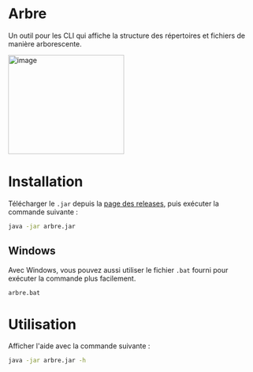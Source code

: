 # Arbre

Un outil pour les CLI qui affiche la structure des répertoires et fichiers de manière arborescente.

<img width="235" height="201" alt="image" src="https://github.com/user-attachments/assets/f3d4f1c6-c269-4e72-ab9a-41b088c38728" />


# Installation

Télécharger le `.jar` depuis la [page des releases](https://github.com/Francois389/Arbre/releases/), puis exécuter la commande suivante :

```bash
java -jar arbre.jar
```
## Windows

Avec Windows, vous pouvez aussi utiliser le fichier `.bat` fourni pour exécuter la commande plus facilement.

```bash
arbre.bat
```

# Utilisation

Afficher l'aide avec la commande suivante :

```bash
java -jar arbre.jar -h
```
